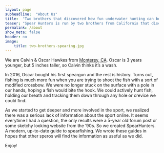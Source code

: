 ```yaml
---
layout: page
subheadline:  "About Us"
title:  "Two brothers that discovered how fun underwater hunting can be"
teaser: "Spear Hunters is run by two brothers from California that discovered how fun underwater hunting can be"
permalink: /about
show_meta: false
header: no
image:
    title: two-brothers-spearing.jpg
---
```


We are Calvin & Oscar Hawkes from [Monterey, CA](https://goo.gl/maps/Hh4mug5jk4S2). Oscar is 3 years younger, but 5 inches taller, so Calvin thinks it’s a wash.

In 2016, Oscar bought his first speargun and the rest is history. Turns out, fishing is much more fun when you are trying to shoot the fish with a sort of modified crossbow. We were no longer stuck on the surface with a pole in our hands, hoping a fish would bite the hook. We could actively hunt fish, holding our breath and tracking them down through any hole or crevice we could find.

As we started to get deeper and more involved in the sport, we realized there was a serious lack of information about the sport online. It seems everytime I had a question, the only results were a 5-year old forum post or some sketchy looking website from the ’90s. So we created SpearHunters. A modern, up-to-date guide to spearfishing. We wrote these guides in hopes that other speros will find the information as useful as we did.

Enjoy!
